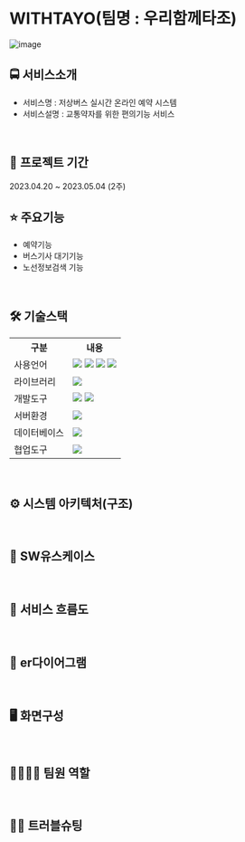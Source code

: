 # WITHTAYO(팀명 : 우리함께타조)
![image](https://user-images.githubusercontent.com/129911634/236151485-599432ed-fc8e-42ec-b318-1078f6fe70f1.png)
## 🚍 서비스소개
* 서비스명 : 저상버스 실시간 온라인 예약 시스템
* 서비스설명 : 교통약자를 위한 편의기능 서비스
<br>

## 📆 프로젝트 기간
2023.04.20 ~ 2023.05.04 (2주)
<br>

## ⭐ 주요기능
* 예약기능
* 버스기사 대기기능
* 노선정보검색 기능
<br>

## 🛠 기술스택
<table>
    <tr>
        <th>구분</th>
        <th>내용</th>
    </tr>
    <tr>
        <td>사용언어</td>
        <td>
            <img src="https://img.shields.io/badge/Java-007396?style=for-the-badge&logo=java&logoColor=white"/>
            <img src="https://img.shields.io/badge/HTML5-E34F26?style=for-the-badge&logo=HTML5&logoColor=white"/>
            <img src="https://img.shields.io/badge/CSS3-1572B6?style=for-the-badge&logo=CSS3&logoColor=white"/>
            <img src="https://img.shields.io/badge/JavaScript-F7DF1E?style=for-the-badge&logo=JavaScript&logoColor=white"/>
        </td>
    </tr>
    <tr>
        <td>라이브러리</td>
        <td>
            <img src="https://img.shields.io/badge/BootStrap-7952B3?style=for-the-badge&logo=BootStrap&logoColor=white"/>
        </td>
    </tr>
    <tr>
        <td>개발도구</td>
        <td>
            <img src="https://img.shields.io/badge/Eclipse-2C2255?style=for-the-badge&logo=Eclipse&logoColor=white"/>
            <img src="https://img.shields.io/badge/VSCode-007ACC?style=for-the-badge&logo=VisualStudioCode&logoColor=white"/>
        </td>
    </tr>
    <tr>
        <td>서버환경</td>
        <td>
            <img src="https://img.shields.io/badge/Apache Tomcat-D22128?style=for-the-badge&logo=Apache Tomcat&logoColor=white"/>
        </td>
    </tr>
    <tr>
        <td>데이터베이스</td>
        <td>
            <img src="https://img.shields.io/badge/Oracle 11g-F80000?style=for-the-badge&logo=Oracle&logoColor=white"/>
        </td>
    </tr>
    <tr>
        <td>협업도구</td>
        <td>
            <img src="https://img.shields.io/badge/GitHub-181717?style=for-the-badge&logo=GitHub&logoColor=white"/>
        </td>
    </tr>
</table>


<br>

## ⚙ 시스템 아키텍처(구조)


<br>

## 📌 SW유스케이스

<br>

## 📌 서비스 흐름도

<br>

## 📌 er다이어그램

<br>

## 🖥 화면구성

<br>

## 👨‍👩‍👦‍👦 팀원 역할

<br>

## 🤼‍♂️ 트러블슈팅

<br>
